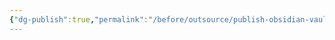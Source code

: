 ```yaml
---
{"dg-publish":true,"permalink":"/before/outsource/publish-obsidian-vault/","tags":["publish_vault , digital_garden","gardenEntry"]}
---
```

